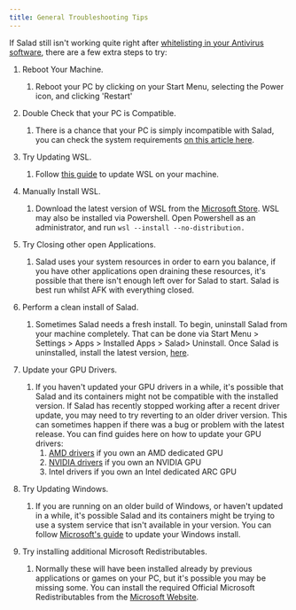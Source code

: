```yaml
---
title: General Troubleshooting Tips
---
```


If Salad still isn't working quite right after
[whitelisting in your Antivirus software](/docs/Troubleshooting/Antivirus/), there are a few extra steps to try:

1. Reboot Your Machine.
   1. Reboot your PC by clicking on your Start Menu, selecting the Power icon, and clicking 'Restart'

2. Double Check that your PC is Compatible.
   1. There is a chance that your PC is simply incompatible with Salad, you can check the system requirements
      [on this article here](/docs/FAQ/Compatibility/78-is-my-machine-compatible-with-salad).

3. Try Updating WSL.
   1. Follow [this guide](/docs/Guides/Your-PC/352-how-to-update-the-wsl-kernel-on-your-machine) to update WSL on your
      machine.

4. Manually Install WSL.
   1. Download the latest version of WSL from the
      [Microsoft Store](https://apps.microsoft.com/detail/9p9tqf7mrm4r?hl=en-us&gl=US). WSL may also be installed via
      Powershell. Open Powershell as an administrator, and run `wsl --install --no-distribution.`

5. Try Closing other open Applications.
   1. Salad uses your system resources in order to earn you balance, if you have other applications open draining these
      resources, it's possible that there isn't enough left over for Salad to start. Salad is best run whilst AFK with
      everything closed.

6. Perform a clean install of Salad.
   1. Sometimes Salad needs a fresh install. To begin, uninstall Salad from your machine completely. That can be done
      via Start Menu &gt; Settings &gt; Apps &gt; Installed Apps &gt; Salad&gt; Uninstall. Once Salad is uninstalled,
      install the latest version, [here](https://salad.com/download).

7. Update your GPU Drivers.
   1. If you haven't updated your GPU drivers in a while, it's possible that Salad and its containers might not be
      compatible with the installed version. If Salad has recently stopped working after a recent driver update, you may
      need to try reverting to an older driver version. This can sometimes happen if there was a bug or problem with the
      latest release. You can find guides here on how to update your GPU drivers:
      1. [AMD drivers](/docs/Guides/Your-PC/175-how-to-update-my-amd-drivers) if you own an AMD dedicated GPU
      2. [NVIDIA drivers](/docs/Guides/Your-PC/174-how-to-update-my-nvidia-drivers) if you own an NVIDIA GPU
      3. Intel drivers if you own an Intel dedicated ARC GPU

8. Try Updating Windows.
   1. If you are running on an older build of Windows, or haven't updated in a while, it's possible Salad and its
      containers might be trying to use a system service that isn't available in your version. You can follow
      [Microsoft's guide](https://support.microsoft.com/en-us/windows/update-windows-3c5ae7fc-9fb6-9af1-1984-b5e0412c556a)
      to update your Windows install.

9. Try installing additional Microsoft Redistributables.
   1. Normally these will have been installed already by previous applications or games on your PC, but it's possible
      you may be missing some. You can install the required Official Microsoft Redistributables from the
      [Microsoft Website](https://aka.ms/vs/17/release/vc_redist.x64.exe).
